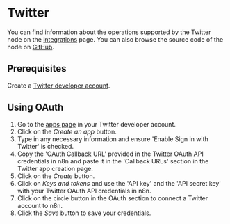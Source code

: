 # Twitter

You can find information about the operations supported by the Twitter node on the [integrations](https://n8n.io/integrations/n8n-nodes-base.twitter) page. You can also browse the source code of the node on [GitHub](https://github.com/n8n-io/n8n/tree/master/packages/nodes-base/nodes/Twitter).

## Prerequisites

Create a [Twitter developer account](https://developer.twitter.com/).

## Using OAuth

1. Go to the [apps page](https://developer.twitter.com/en/apps) in your Twitter developer account.
2. Click on the *Create an app* button.
3. Type in any necessary information and ensure 'Enable Sign in with Twitter' is checked. 
4. Copy the 'OAuth Callback URL' provided in the Twitter OAuth API credentials in n8n and paste it in the 'Callback URLs' section in the Twitter app creation page.
5. Click on the *Create* button.
6. Click on *Keys and tokens* and use the 'API key' and the 'API secret key' with your Twitter OAuth API credentials in n8n.
7. Click on the circle button in the OAuth section to connect a Twitter account to n8n.
8. Click the *Save* button to save your credentials.
